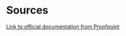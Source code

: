 # Sources

[Link to official documentation from Proofpoint](https://proofpoint.securityeducation.com/api/reporting/documentation/#api-Introduction)
